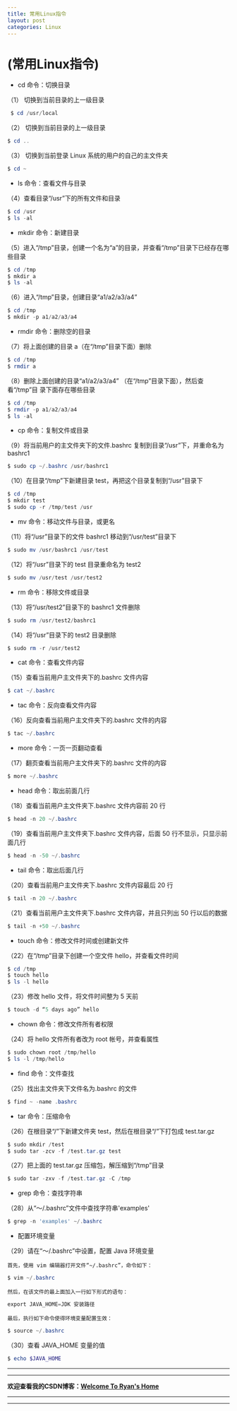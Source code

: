 ```yaml
---
title: 常用Linux指令
layout: post
categories: Linux
---
```



# (常用Linux指令)

 - cd 命令：切换目录 


（1） 切换到当前目录的上一级目录 


```powershell
 $ cd /usr/local
```
（2） 切换到当前目录的上一级目录 
 

```powershell
$ cd ..
```
（3） 切换到当前登录 Linux 系统的用户的自己的主文件夹

```powershell
$ cd ~
```

- ls 命令：查看文件与目录 

（4）查看目录“/usr”下的所有文件和目录 

```powershell
$ cd /usr
$ ls -al
```

- mkdir 命令：新建目录

（5）进入“/tmp”目录，创建一个名为“a”的目录，并查看“/tmp”目录下已经存在哪 些目录 

```powershell
$ cd /tmp
$ mkdir a
$ ls -al
```
（6）进入“/tmp”目录，创建目录“a1/a2/a3/a4”

```powershell
$ cd /tmp 
$ mkdir -p a1/a2/a3/a4 
```

- rmdir 命令：删除空的目录 

（7）将上面创建的目录 a（在“/tmp”目录下面）删除 

```powershell
$ cd /tmp
$ rmdir a 
```

（8）删除上面创建的目录“a1/a2/a3/a4” （在“/tmp”目录下面），然后查看“/tmp”目 录下面存在哪些目录 

```powershell
$ cd /tmp 
$ rmdir -p a1/a2/a3/a4 
$ ls -al 
```
- cp 命令：复制文件或目录

（9）将当前用户的主文件夹下的文件.bashrc 复制到目录“/usr”下，并重命名为 bashrc1 

```powershell
$ sudo cp ~/.bashrc /usr/bashrc1
```
（10）在目录“/tmp”下新建目录 test，再把这个目录复制到“/usr”目录下 

```powershell
$ cd /tmp 
$ mkdir test 
$ sudo cp -r /tmp/test /usr
```

- mv 命令：移动文件与目录，或更名

（11）将“/usr”目录下的文件 bashrc1 移动到“/usr/test”目录下 

```powershell
$ sudo mv /usr/bashrc1 /usr/test 
```

（12）将“/usr”目录下的 test 目录重命名为 test2 

```powershell
$ sudo mv /usr/test /usr/test2
```

- rm 命令：移除文件或目录 

（13）将“/usr/test2”目录下的 bashrc1 文件删除 

```powershell
$ sudo rm /usr/test2/bashrc1 
```

（14）将“/usr”目录下的 test2 目录删除

```powershell
$ sudo rm -r /usr/test2 
```

- cat 命令：查看文件内容 

（15）查看当前用户主文件夹下的.bashrc 文件内容 

```powershell
$ cat ~/.bashrc 
```

- tac 命令：反向查看文件内容 

（16）反向查看当前用户主文件夹下的.bashrc 文件的内容 

```powershell
$ tac ~/.bashrc 
```

- more 命令：一页一页翻动查看 

（17）翻页查看当前用户主文件夹下的.bashrc 文件的内容 

```powershell
$ more ~/.bashrc 
```
- head 命令：取出前面几行

（18）查看当前用户主文件夹下.bashrc 文件内容前 20 行 

```powershell
$ head -n 20 ~/.bashrc 
```

（19）查看当前用户主文件夹下.bashrc 文件内容，后面 50 行不显示，只显示前面几行 

```powershell
$ head -n -50 ~/.bashrc
```

- tail 命令：取出后面几行

（20）查看当前用户主文件夹下.bashrc 文件内容最后 20 行 

```powershell
$ tail -n 20 ~/.bashrc 
```

（21）查看当前用户主文件夹下.bashrc 文件内容，并且只列出 50 行以后的数据 

```powershell
$ tail -n +50 ~/.bashrc 
```

- touch 命令：修改文件时间或创建新文件 

（22）在“/tmp”目录下创建一个空文件 hello，并查看文件时间 

```powershell
$ cd /tmp
$ touch hello 
$ ls -l hello 
```

（23）修改 hello 文件，将文件时间整为 5 天前 

```powershell
$ touch -d “5 days ago” hello 
```

- chown 命令：修改文件所有者权限 

（24）将 hello 文件所有者改为 root 帐号，并查看属性 

```powershell
$ sudo chown root /tmp/hello 
$ ls -l /tmp/hello 
```

- find 命令：文件查找 

（25）找出主文件夹下文件名为.bashrc 的文件 

```powershell
$ find ~ -name .bashrc 
```

- tar 命令：压缩命令 

（26）在根目录“/”下新建文件夹 test，然后在根目录“/”下打包成 test.tar.gz 

```powershell
$ sudo mkdir /test 
$ sudo tar -zcv -f /test.tar.gz test
```

（27）把上面的 test.tar.gz 压缩包，解压缩到“/tmp”目录 

```powershell
$ sudo tar -zxv -f /test.tar.gz -C /tmp 
```

- grep 命令：查找字符串

（28）从“～/.bashrc”文件中查找字符串'examples' 

```powershell
$ grep -n 'examples' ~/.bashrc
```

- 配置环境变量 

（29）请在“～/.bashrc”中设置，配置 Java 环境变量 

    首先，使用 vim 编辑器打开文件“~/.bashrc”，命令如下： 
```powershell
$ vim ~/.bashrc 
```
    然后，在该文件的最上面加入一行如下形式的语句： 

```powershell
export JAVA_HOME=JDK 安装路径 
```
    最后，执行如下命令使得环境变量配置生效： 
 

```powershell
$ source ~/.bashrc 
```
（30）查看 JAVA_HOME 变量的值 

```powershell
$ echo $JAVA_HOME 
```





---
---
**欢迎查看我的CSDN博客：[Welcome To Ryan's Home](https://blog.csdn.net/qq_41422448)**

---
---